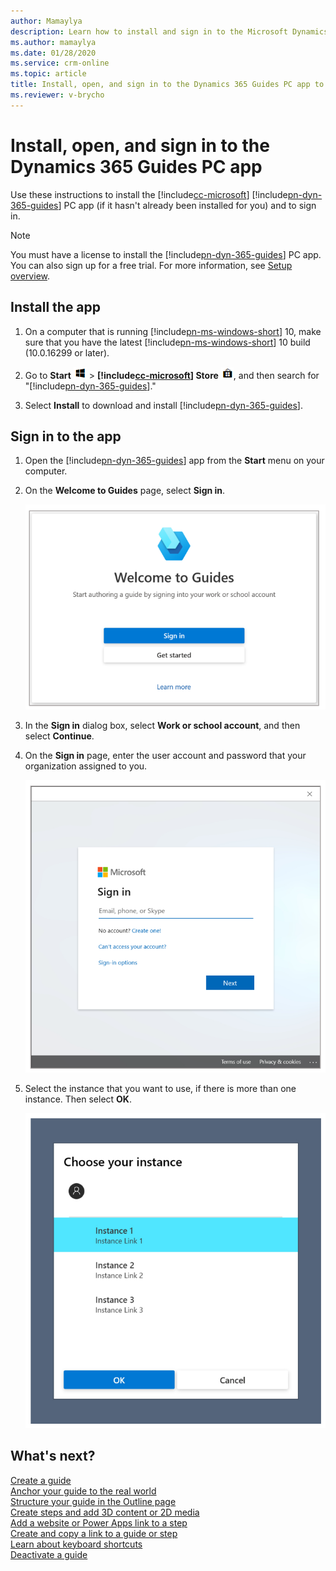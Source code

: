 ```yaml
---
author: Mamaylya
description: Learn how to install and sign in to the Microsoft Dynamics 365 Guides PC app so you can start creating a guide.
ms.author: mamaylya
ms.date: 01/28/2020
ms.service: crm-online
ms.topic: article
title: Install, open, and sign in to the Dynamics 365 Guides PC app to start creating a guide
ms.reviewer: v-brycho
---
```


# Install, open, and sign in to the Dynamics 365 Guides PC app

Use these instructions to install the [!include[cc-microsoft](../includes/cc-microsoft.md)] [!include[pn-dyn-365-guides](../includes/pn-dyn-365-guides.md)] PC app (if it hasn't already been installed for you) and to sign in.

> [!NOTE]
> You must have a license to install the [!include[pn-dyn-365-guides](../includes/pn-dyn-365-guides.md)] PC app. You can also sign up for a free trial. For more information, see [Setup overview](setup.md).

## Install the app

1. On a computer that is running [!include[pn-ms-windows-short](../includes/pn-ms-windows-short.md)] 10, make sure that you have the latest [!include[pn-ms-windows-short](../includes/pn-ms-windows-short.md)] 10 build (10.0.16299 or later).

2. Go to **Start** ![Start button](media/windows-button.png "Start button") \> **[!include[cc-microsoft](../includes/cc-microsoft.md)] Store** ![Store button](media/store-button.png "Store button"), and then search for "[!include[pn-dyn-365-guides](../includes/pn-dyn-365-guides.md)]."

3. Select **Install** to download and install [!include[pn-dyn-365-guides](../includes/pn-dyn-365-guides.md)].

## Sign in to the app

1. Open the [!include[pn-dyn-365-guides](../includes/pn-dyn-365-guides.md)] app from the **Start** menu on your computer.

2. On the **Welcome to Guides** page, select **Sign in**.

    ![Welcome to Guides page](media/welcome.PNG "Welcome to Guides page")

3. In the **Sign in** dialog box, select **Work or school account**, and then select **Continue**.

4. On the **Sign in** page, enter the user account and password that your organization assigned to you.

    ![Sign in page](media/sign-in-pc.PNG "Sign in page")

5. Select the instance that you want to use, if there is more than one instance. Then select **OK**.

    ![Selecting an instance](media/choose-instance-pc.PNG "Selecting an instance")

## What's next?

[Create a guide](create-guide.md)<br>
[Anchor your guide to the real world](anchor.md)<br>
[Structure your guide in the Outline page](structure-guide.md)<br>
[Create steps and add 3D content or 2D media](create-steps-assign-media.md)<br>
[Add a website or Power Apps link to a step](pc-app-website-powerapps-link.md)<br>
[Create and copy a link to a guide or step](pc-app-copy-link-guide-step.md)<br>
[Learn about keyboard shortcuts](keyboard-shortcuts-pc-app.md)<br>
[Deactivate a guide](pc-app-deactivate-guide.md)

